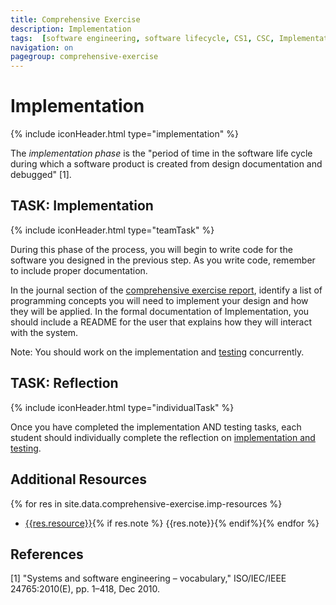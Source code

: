 ```yaml
---
title: Comprehensive Exercise
description: Implementation
tags:  [software engineering, software lifecycle, CS1, CSC, Implementation]
navigation: on
pagegroup: comprehensive-exercise
---
```

# Implementation
{% include iconHeader.html type="implementation" %}

The _implementation phase_ is the "period of time in the software life cycle during which a software product is created from design documentation and debugged" [1].


## TASK: Implementation
{% include iconHeader.html type="teamTask" %}

During this phase of the process, you will begin to write code for the software you designed in the previous step. As you write code, remember to include proper documentation.

In the journal section of the [comprehensive exercise report](./team-documentation), identify a list of programming concepts you will need to implement your design and how they will be applied. In the formal documentation of Implementation, you should include a README for the user that explains how they will interact with the system.

Note: You should work on the implementation and [testing](./testing) concurrently.

## TASK: Reflection
{% include iconHeader.html type="individualTask" %}

Once you have completed the implementation AND testing tasks, each student should individually complete the reflection on [implementation and testing]({{site.data.comprehensive-exercise.imp-test-reflection}}).

##  Additional Resources

{% for res in site.data.comprehensive-exercise.imp-resources %}
* [{{res.resource}}]({{res.url}}){% if res.note %} {{res.note}}{% endif%}{% endfor %}

## References

[1] "Systems and software engineering – vocabulary," ISO/IEC/IEEE 24765:2010(E), pp. 1–418, Dec 2010.